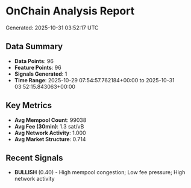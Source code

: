 # OnChain Analysis Report
Generated: 2025-10-31 03:52:17 UTC

## Data Summary
- **Data Points**: 96
- **Feature Points**: 96
- **Signals Generated**: 1
- **Time Range**: 2025-10-29 07:54:57.762184+00:00 to 2025-10-31 03:52:15.843063+00:00

## Key Metrics
- **Avg Mempool Count**: 99038
- **Avg Fee (30min)**: 1.3 sat/vB
- **Avg Network Activity**: 1.000
- **Avg Market Structure**: 0.714

## Recent Signals
- **BULLISH** (0.40) - High mempool congestion; Low fee pressure; High network activity
